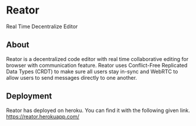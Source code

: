 # Reator
Real Time Decentralize Editor
## About
Reator is a decentralized code editor with real time collaborative editing for
browser with communication feature. Reator uses Conflict-Free Replicated
Data Types (CRDT) to make sure all users stay in-sync and WebRTC to
allow users to send messages directly to one another.

## Deployment
Reator has deployed on heroku. You can find it with the following given link.
https://reator.herokuapp.com/
